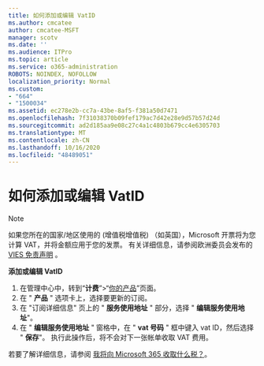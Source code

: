 ```yaml
---
title: 如何添加或编辑 VatID
ms.author: cmcatee
author: cmcatee-MSFT
manager: scotv
ms.date: ''
ms.audience: ITPro
ms.topic: article
ms.service: o365-administration
ROBOTS: NOINDEX, NOFOLLOW
localization_priority: Normal
ms.custom:
- "664"
- "1500034"
ms.assetid: ec278e2b-cc7a-43be-8af5-f381a50d7471
ms.openlocfilehash: 7f31038370b09fef179ac7d42e28e9d57b57d24d
ms.sourcegitcommit: ad2d185aa9e08c27c4a1c4803b679cc4e6305703
ms.translationtype: MT
ms.contentlocale: zh-CN
ms.lasthandoff: 10/16/2020
ms.locfileid: "48489051"
---
```

# <a name="how-to-add-or-edit-a-vatid"></a>如何添加或编辑 VatID

> [!NOTE]
> 如果您所在的国家/地区使用的 (增值税增值税) （如英国），Microsoft 开票将为您计算 VAT，并将金额应用于您的发票。 有关详细信息，请参阅欧洲委员会发布的 [VIES 免责声明](https://go.microsoft.com/fwlink/p/?LinkID=841741) 。

**添加或编辑 VatID**

1. 在管理中心中，转到“**计费**”\>“[你的产品](https://go.microsoft.com/fwlink/p/?linkid=842054)”页面。
2. 在 " **产品** " 选项卡上，选择要更新的订阅。
3. 在 "订阅详细信息" 页上的 " **服务使用地址** " 部分，选择 " **编辑服务使用地址**"。
4. 在 " **编辑服务使用地址** " 窗格中，在 " **vat 号码** " 框中键入 vat ID，然后选择 " **保存**"。 执行此操作后，将不会对下一张帐单收取 VAT 费用。

若要了解详细信息，请参阅 [我将向 Microsoft 365 收取什么税？](https://docs.microsoft.com/microsoft-365/commerce/billing-and-payments/tax-information#what-tax-will-i-be-charged)。